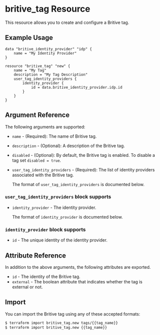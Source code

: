 # britive_tag Resource

This resource allows you to create and configure a Britive tag.

## Example Usage

```hcl
data "britive_identity_provider" "idp" {
    name = "My Identity Provider"
}

resource "britive_tag" "new" {
    name = "My Tag"
    description = "My Tag Description"
    user_tag_identity_providers {
        identity_provider {
            id = data.britive_identity_provider.idp.id
        }
    }
}
```

## Argument Reference

The following arguments are supported:

* `name` - (Required): The name of Britive tag.

* `description` - (Optional): A description of the Britive tag.

* `disabled` - (Optional): By default, the Britive tag is enabled. To disable a tag set `disabled = true`.

* `user_tag_identity_providers` - (Required): The list of identity providers associated with the Britive tag.

  The format of `user_tag_identity_providers` is documented below.

### `user_tag_identity_providers` block supports

* `identity_provider` - The identity provider.

   The format of `identity_provider` is documented below.

### `identity_provider` block supports

* `id` - The unique identity of the identity provider.

## Attribute Reference

In addition to the above arguments, the following attributes are exported.

* `id` - The identity of the Britive tag.
* `external` - The boolean attribute that indicates whether the tag is external or not.

## Import

You can import the Britive tag using any of these accepted formats:

```sh
$ terraform import britive_tag.new tags/{{tag_name}}
$ terraform import britive_tag.new {{tag_name}}
```
